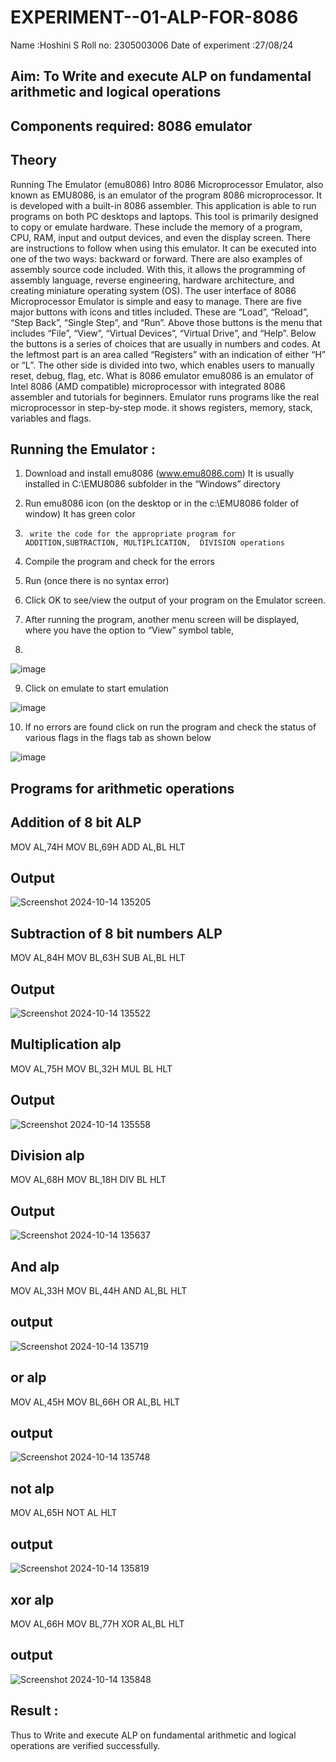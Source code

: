 # EXPERIMENT--01-ALP-FOR-8086
Name :Hoshini S
Roll no: 2305003006
Date of experiment :27/08/24





## Aim: To Write and execute ALP on fundamental arithmetic and logical operations
## Components required: 8086  emulator 
## Theory 
Running The Emulator (emu8086) Intro 8086 Microprocessor Emulator, also known as EMU8086, is an emulator of the program 8086 microprocessor. It is developed with a built-in 8086 assembler. This application is able to run programs on both PC desktops and laptops. This tool is primarily designed to copy or emulate hardware. These include the memory of a program, CPU, RAM, input and output devices, and even the display screen. There are instructions to follow when using this emulator. It can be executed into one of the two ways: backward or forward. There are also examples of assembly source code included. With this, it allows the programming of assembly language, reverse engineering, hardware architecture, and creating miniature operating system (OS). The user interface of 8086 Microprocessor Emulator is simple and easy to manage. There are five major buttons with icons and titles included. These are “Load”, “Reload”, “Step Back”, “Single Step”, and “Run”. Above those buttons is the menu that includes “File”, “View”, “Virtual Devices”, “Virtual Drive”, and “Help”. Below the buttons is a series of choices that are usually in numbers and codes. At the leftmost part is an area called “Registers” with an indication of either “H” or “L”. The other side is divided into two, which enables users to manually reset, debug, flag, etc. What is 8086 emulator emu8086 is an emulator of Intel 8086 (AMD compatible) microprocessor with integrated 8086 assembler and tutorials for beginners. Emulator runs programs like the real microprocessor in step-by-step mode. it shows registers, memory, stack, variables and flags.


 ## Running the Emulator :
1.	Download and install emu8086 (www.emu8086.com) It is usually installed in C:\EMU8086 subfolder in the “Windows” directory
2.	  Run  emu8086 icon (on the desktop or in the c:\EMU8086 folder of window) It has green color 
 
 
3.		write the code for the appropriate program for ADDITION,SUBTRACTION, MULTIPLICATION,  DIVISION operations 

4.	 Compile the program and check for the errors 
5.	Run (once there is no syntax error) 

6.	Click OK to see/view the output of your program on the Emulator screen. 


7.	After running the program, another menu screen will be displayed, where you have the option to “View” symbol table,
8.	 


![image](https://user-images.githubusercontent.com/36288975/189273263-d65baae9-4b8f-4723-afb3-c0ffa4052b04.png)











9.	Click on emulate to start emulation 








![image](https://user-images.githubusercontent.com/36288975/189273273-9bb36ec1-e2e8-4892-8d35-37707332bfdc.png)








10.	If no errors are found click on run the program and check the status of various flags in the flags tab as shown below 






![image](https://user-images.githubusercontent.com/36288975/189273277-113a2a33-4a40-4ff8-95a5-ecd3a1f504fe.png)







## Programs for arithmetic  operations

## Addition  of 8 bit ALP 

MOV AL,74H
MOV BL,69H
ADD AL,BL
HLT

## Output  
![Screenshot 2024-10-14 135205](https://github.com/user-attachments/assets/b3271e7c-8ddc-4c11-aa2b-bde9196936cc)

 
## Subtraction   of 8 bit numbers  ALP 

MOV AL,84H
MOV BL,63H
SUB AL,BL
HLT

 ## Output 
 ![Screenshot 2024-10-14 135522](https://github.com/user-attachments/assets/2db0b082-a5da-4ab3-b57b-2d996cd3fefa)



## Multiplication alp 
MOV AL,75H
MOV BL,32H
MUL BL
HLT

 ## Output  
![Screenshot 2024-10-14 135558](https://github.com/user-attachments/assets/afdf6deb-f89f-43de-b3ce-187919f605b1)


## Division alp 
MOV AL,68H
MOV BL,18H
DIV BL
HLT


## Output  
![Screenshot 2024-10-14 135637](https://github.com/user-attachments/assets/686ff0b1-53ba-48e8-81f4-d003710a0d2a)


## And alp 
MOV AL,33H
MOV BL,44H
AND AL,BL
HLT

## output
![Screenshot 2024-10-14 135719](https://github.com/user-attachments/assets/c95a0ce6-33ac-458e-bd26-09272a34e667)

## or alp
MOV AL,45H
MOV BL,66H
OR AL,BL
HLT

## output
![Screenshot 2024-10-14 135748](https://github.com/user-attachments/assets/44f0a063-ca27-47f2-8f0d-1af8a6c38cf6)

## not alp
MOV AL,65H
NOT AL
HLT

## output
![Screenshot 2024-10-14 135819](https://github.com/user-attachments/assets/a9e1c510-0c04-41e1-b75e-9c70f9ecd73c)

## xor alp
MOV AL,66H
MOV BL,77H
XOR AL,BL
HLT

## output
![Screenshot 2024-10-14 135848](https://github.com/user-attachments/assets/c16ba5e8-a383-4489-a2f2-9c6a26e8aa5f)




## Result :
 Thus to Write and execute ALP on fundamental arithmetic and logical operations are verified
successfully.









